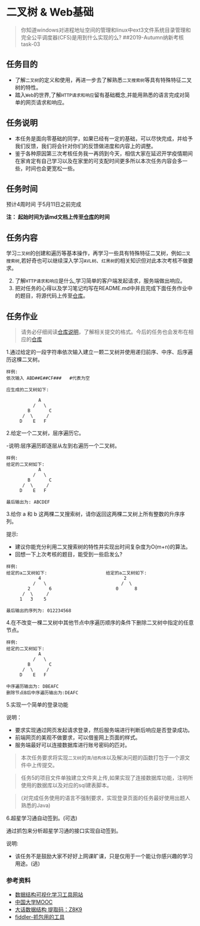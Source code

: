 # 二叉树 & Web基础
>你知道windows对进程地址空间的管理和linux中ext3文件系统目录管理和完全公平调度器(CFS)是用到什么实现的么?
##2019-Autumn纳新考核 task-03
## 任务目的
- 了解`二叉树`的定义和使用，再进一步去了解熟悉`二叉搜索树`等具有特殊特征二叉树的特性。  
- 踏入`Web`的世界,了解`HTTP请求和响应`留有基础概念,并能用熟悉的语言完成对简单的网页请求和响应。
## 任务说明
- 本任务是面向零基础的同学，如果已经有一定的基础，可以尽快完成，并给予我们反馈，我们将会针对你们的反馈做进度和内容上的调整。
- 鉴于各种原因第三次考核任务我一再鸽到今天，相信大家在延迟开学疫情期间在家肯定有自己学习以及在家里的可支配时间更多所以本次任务内容会多一些，时间也会更宽松一些。
## 任务时间
预计4周时间
于5月11日之前完成

__注： 起始时间为该md文档上传至[仓库](https://github.com/TECHF5VE/TechMap)的时间__
## 任务内容

学习`二叉树`的创建和遍历等基本操作，再学习一些具有特殊特征二叉树，例如`二叉搜索树`,若好奇也可以继续深入学习`AVL树`、`红黑树`的相关知识但对此本次考核不做要求。

2. 了解`HTTP请求和响应`是什么,学习简单的客户端发起请求，服务端做出响应。
3. 把对任务的心得以及学习笔记均写在README.md中并且完成下面任务作业中的题目，将源代码上传至[仓库](https://github.com/TECHF5VE/TechMap-Works)。

## 任务作业
>请务必仔细阅读[仓库说明](https://github.com/TECHF5VE/TechMap-Works/blob/master/README.md)，了解相关提交的格式。今后的任务也会发布在相应的[仓库](https://github.com/TECHF5VE/TechMap)

1.通过给定的一段字符串依次输入建立一颗二叉树并使用递归前序、中序、后序遍历这棵二叉树。
    

    样例:
    依次输入 ABD##E##CF###   #代表为空
    
    应生成的二叉树如下:
                           
                A
              /   \
            B       C
          /  \     /
         D    E   F   

   


2.给定一个二叉树，层序遍历它。

-说明:层序遍历即逐层从左到右遍历一个二叉树。
    
    样例: 
    给定的二叉树如下:                   
                A
              /   \
            B       C
          /  \     /
         D    E   F
    
    最后输出为: ABCDEF            

3.给你 a 和 b 这两棵二叉搜索树，请你返回这两棵二叉树上所有整数的升序序列。

  提示:
   - 建议你能充分利用二叉搜索树的特性并实现出时间复杂度为O(m+n)的算法。
   - 回想一下上次考核的题目，能受到一些启发么?

    样例: 
    给定的a二叉树如下:                      给定的a二叉树如下:        
                4                               2
              /   \                            /  \
            2       6                        0      8
          /  \     /
         1   3    5
    
    最后输出的序列为: 012234568            
4.在不改变一棵二叉树中其他节点中序遍历顺序的条件下删除二叉树中指定的任意节点。

    样例: 
    给定的二叉树如下:                   
                A
              /   \
            B       C
          /  \     /
         D    E   F
    
    中序遍历输出为: DBEAFC
    删除节点B后中序遍历输出为:DEAFC      

 5.实现一个简单的登录功能
    
   说明：
   - 要求实现通过网页发起请求登录，然后服务端进行判断后响应是否登录成功。
   - 前端网页的美观不做要求，可以借鉴网上页面的样式。
   - 服务端最好可以连接数据库进行账号密码的匹对。

>本次任务要求将实现`二叉树`的`类`/`结构体`以及解决问题的函数打包于一个源文件中上传提交。

>任务5的项目文件单独建立文件夹上传,如果实现了连接数据库功能，注明所使用的数据库以及对应的sql建表脚本。

>(对完成任务使用的语言不强制要求，实现登录页面的任务最好使用出题人熟悉的Java)

6.超星学习通自动签到。(可选)

   通过抓包来分析超星学习通的接口实现自动签到。

   说明:

   - 该任务不是鼓励大家不好好上网课旷课，只是仅用于一个能让你感兴趣的学习用途。(逃)
### 参考资料
- [数据结构可视化学习工具网站](https://visualgo.net/zh)
- [中国大学MOOC](https://www.icourse163.org/)
- [大话数据结构 提取码：Z8K9](https://pan.baidu.com/share/init?surl=IbrzXB0Truoy0roFiSIM3w)
- [fiddler-抓包用的工具](https://www.telerik.com/fiddler)

